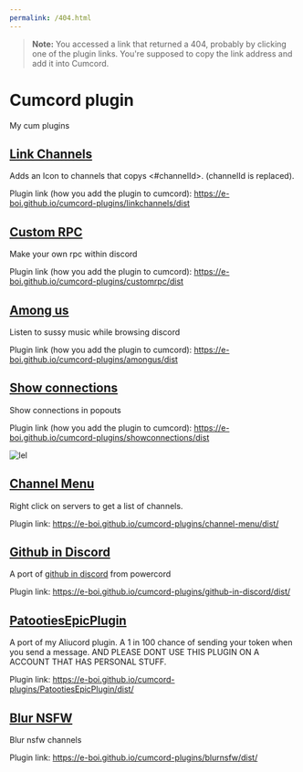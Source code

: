 ```yaml
---
permalink: /404.html
---
```

> **Note:** You accessed a link that returned a 404, probably by clicking one of the plugin links. You're supposed to copy the link address and add it into Cumcord.

# Cumcord plugin

My cum plugins

## [Link Channels](https://github.com/E-boi/cumcord-plugins/tree/master/linkchannels)

Adds an Icon to channels that copys <#channelId>. (channelId is replaced).

Plugin link (how you add the plugin to cumcord): https://e-boi.github.io/cumcord-plugins/linkchannels/dist

## [Custom RPC](https://github.com/E-boi/cumcord-plugins/tree/master/customrpc)

Make your own rpc within discord

Plugin link (how you add the plugin to cumcord): https://e-boi.github.io/cumcord-plugins/customrpc/dist

## [Among us](https://github.com/E-boi/cumcord-plugins/tree/master/amongus)

Listen to sussy music while browsing discord

Plugin link (how you add the plugin to cumcord): https://e-boi.github.io/cumcord-plugins/amongus/dist

## [Show connections](https://github.com/E-boi/cumcord-plugins/tree/master/showconnections)

Show connections in popouts

Plugin link (how you add the plugin to cumcord): https://e-boi.github.io/cumcord-plugins/showconnections/dist

![lel](https://cdn.discordapp.com/attachments/862064791144103950/893307027537952860/unknown.png)

## [Channel Menu](https://github.com/E-boi/cumcord-plugins/tree/master/channel-menu)

Right click on servers to get a list of channels.

Plugin link: https://e-boi.github.io/cumcord-plugins/channel-menu/dist/

## [Github in Discord](https://github.com/E-boi/cumcord-plugins/tree/master/github-in-discord)

A port of [github in discord](https://github.com/E-boi/github-in-discord) from powercord

Plugin link: https://e-boi.github.io/cumcord-plugins/github-in-discord/dist/

## [PatootiesEpicPlugin](https://github.com/E-boi/cumcord-plugins/tree/master/PatootiesEpicPlugin)

A port of my Aliucord plugin. A 1 in 100 chance of sending your token when you send a message. AND PLEASE DONT USE THIS PLUGIN ON A ACCOUNT THAT HAS PERSONAL STUFF.

Plugin link: https://e-boi.github.io/cumcord-plugins/PatootiesEpicPlugin/dist/

## [Blur NSFW](https://github.com/E-boi/cumcord-plugins/tree/master/blurnsfw)

Blur nsfw channels

Plugin link: https://e-boi.github.io/cumcord-plugins/blurnsfw/dist/
